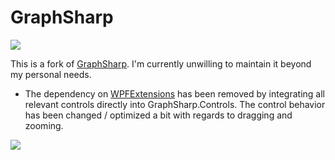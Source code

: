 GraphSharp
==========

<a href="https://www.nuget.org/packages/GraphSharp.Core">
  <img src="https://img.shields.io/nuget/v/GraphSharp.Core.svg?style=flat-square">
</a>

This is a fork of [GraphSharp](https://graphsharp.codeplex.com). I'm currently unwilling to maintain it beyond my personal needs.

- The dependency on [WPFExtensions](https://wpfextensions.codeplex.com/) has been removed by integrating all relevant controls directly into GraphSharp.Controls. The control behavior has been changed / optimized a bit with regards to dragging and zooming.

![](https://raw.githubusercontent.com/fedoaa/GraphSharp/master/screenshot.png)
